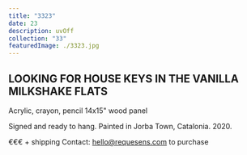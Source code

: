 ```yaml
---
title: "3323"
date: 23
description: uvOff
collection: "33"
featuredImage: ./3323.jpg
---
```


## LOOKING FOR HOUSE KEYS IN THE VANILLA MILKSHAKE FLATS 

Acrylic, crayon, pencil
14x15" wood panel

Signed and ready to hang.
Painted in Jorba Town, Catalonia. 2020.

€€€ + shipping
Contact: hello@requesens.com to purchase
